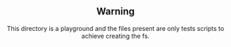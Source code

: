 
<h2 align="center">Warning</h2>  

<p align="center">
	This directory is a playground and the files present are only tests scripts to achieve creating the fs.
</p>